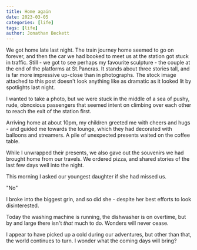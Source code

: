 ```yaml
---
title: Home again
date: 2023-03-05
categories: [life]
tags: [life]
author: Jonathan Beckett
---
```


We got home late last night. The train journey home seemed to go on forever, and then the car we had booked to meet us at the station got stuck in traffic. Still - we got to see perhaps my favourite sculpture - the couple at the end of the platforms at St.Pancras. It stands about three stories tall, and is far more impressive up-close than in photographs. The stock image attached to this post doesn't look anything like as dramatic as it looked lit by spotlights last night.

I wanted to take a photo, but we were stuck in the middle of a sea of pushy, rude, obnoxious passengers that seemed intent on climbing over each other to reach the exit of the station first.

Arriving home at about 10pm, my children greeted me with cheers and hugs - and guided me towards the lounge, which they had decorated with balloons and streamers. A pile of unexpected presents waited on the coffee table.

While I unwrapped their presents, we also gave out the souvenirs we had brought home from our travels. We ordered pizza, and shared stories of the last few days well into the night.

This morning I asked our youngest daughter if she had missed us.

"No"

I broke into the biggest grin, and so did she - despite her best efforts to look disinterested.

Today the washing machine is running, the dishwasher is on overtime, but by and large there isn't *that* much to do. Wonders will never cease.

I appear to have picked up a cold during our adventures, but other than that, the world continues to turn. I wonder what the coming days will bring?